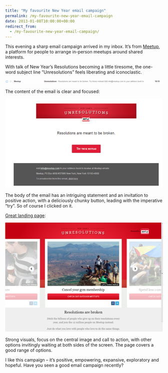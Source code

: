 ```yaml
---
title: "My favourite New Year email campaign"
permalink: /my-favourite-new-year-email-campaign
date: 2013-01-08T10:00:00+00:00
redirect_from:
  - /my-favourite-new-year-email-campaign/
---
```


This evening a sharp email campaign arrived in my inbox. It’s from [Meetup](http://www.meetup.com/), a platform for people to arrange in-person meetups around shared interests.

With talk of New Year’s Resolutions becoming a little tiresome, the one-word subject line “Unresolutions” feels liberating and iconoclastic.

![meetup unresolutions subject line in Gmail](https://github.com/martinlugton/martinlugton.github.io/blob/main/images/meetup-unresolutions.png?raw=true)

The content of the email is clear and focused:

![meetup unresolutions email content](https://github.com/martinlugton/martinlugton.github.io/blob/main/images/meetup-unresolutions-email-content.png?raw=true)

The body of the email has an intriguing statement and an invitation to positive action, with a deliciously chunky button, leading with the imperative “try”. So of course I clicked on it.

[Great landing page](http://www.meetup.com/2013/?a=un1_btn#outdoor):

![meetup unresolutions landing page](https://github.com/martinlugton/martinlugton.github.io/blob/main/images/meetup-unresolutions-landing-page.png?raw=true)

Strong visuals, focus on the central image and call to action, with other options invitingly waiting at both sides of the screen. The page covers a good range of options.

I like this campaign – it’s positive, empowering, expansive, exploratory and hopeful. Have you seen a good email campaign recently?
